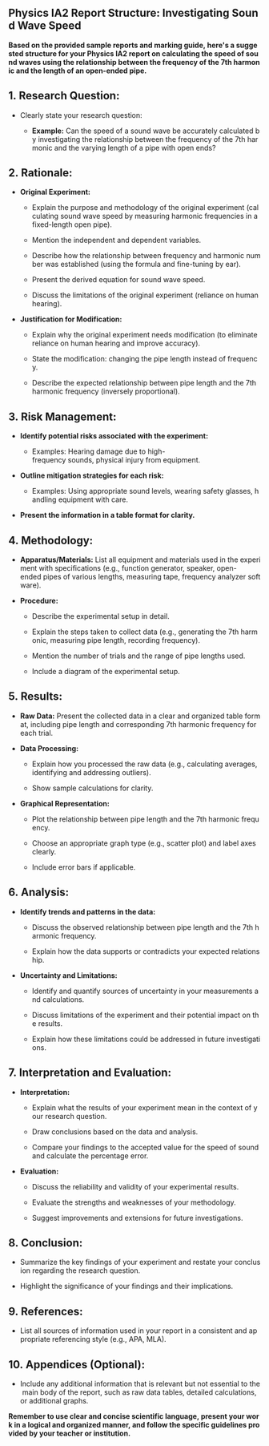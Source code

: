 ## Physics IA2 Report Structure: Investigating Sound Wave Speed

**Based on the provided sample reports and marking guide, here's a suggested structure for your Physics IA2 report on calculating the speed of sound waves using the relationship between the frequency of the 7th harmonic and the length of an open-ended pipe.**

## 1. Research Question:

- Clearly state your research question:
    
    - **Example:** Can the speed of a sound wave be accurately calculated by investigating the relationship between the frequency of the 7th harmonic and the varying length of a pipe with open ends?
    

## 2. Rationale:

- **Original Experiment:**
    
    - Explain the purpose and methodology of the original experiment (calculating sound wave speed by measuring harmonic frequencies in a fixed-length open pipe).
    
    - Mention the independent and dependent variables.
    
    - Describe how the relationship between frequency and harmonic number was established (using the formula and fine-tuning by ear).
        
    - Present the derived equation for sound wave speed.
        
    - Discuss the limitations of the original experiment (reliance on human hearing).
        
- **Justification for Modification:**
    
    - Explain why the original experiment needs modification (to eliminate reliance on human hearing and improve accuracy).
        
    - State the modification: changing the pipe length instead of frequency.
        
    - Describe the expected relationship between pipe length and the 7th harmonic frequency (inversely proportional).
        

## 3. Risk Management:

- **Identify potential risks associated with the experiment:**
    
    - Examples: Hearing damage due to high-frequency sounds, physical injury from equipment.
        
- **Outline mitigation strategies for each risk:**
    
    - Examples: Using appropriate sound levels, wearing safety glasses, handling equipment with care.
        
- **Present the information in a table format for clarity.**
    

## 4. Methodology:

- **Apparatus/Materials:** List all equipment and materials used in the experiment with specifications (e.g., function generator, speaker, open-ended pipes of various lengths, measuring tape, frequency analyzer software).
    
- **Procedure:**
    
    - Describe the experimental setup in detail.
        
    - Explain the steps taken to collect data (e.g., generating the 7th harmonic, measuring pipe length, recording frequency).
        
    - Mention the number of trials and the range of pipe lengths used.
        
    - Include a diagram of the experimental setup.
        

## 5. Results:

- **Raw Data:** Present the collected data in a clear and organized table format, including pipe length and corresponding 7th harmonic frequency for each trial.
    
- **Data Processing:**
    
    - Explain how you processed the raw data (e.g., calculating averages, identifying and addressing outliers).
        
    - Show sample calculations for clarity.
        
- **Graphical Representation:**
    
    - Plot the relationship between pipe length and the 7th harmonic frequency.
        
    - Choose an appropriate graph type (e.g., scatter plot) and label axes clearly.
        
    - Include error bars if applicable.
        

## 6. Analysis:

- **Identify trends and patterns in the data:**
    
    - Discuss the observed relationship between pipe length and the 7th harmonic frequency.
        
    - Explain how the data supports or contradicts your expected relationship.
        
- **Uncertainty and Limitations:**
    
    - Identify and quantify sources of uncertainty in your measurements and calculations.
        
    - Discuss limitations of the experiment and their potential impact on the results.
        
    - Explain how these limitations could be addressed in future investigations.
        

## 7. Interpretation and Evaluation:

- **Interpretation:**
    
    - Explain what the results of your experiment mean in the context of your research question.
        
    - Draw conclusions based on the data and analysis.
        
    - Compare your findings to the accepted value for the speed of sound and calculate the percentage error.
        
- **Evaluation:**
    
    - Discuss the reliability and validity of your experimental results.
        
    - Evaluate the strengths and weaknesses of your methodology.
        
    - Suggest improvements and extensions for future investigations.
        

## 8. Conclusion:

- Summarize the key findings of your experiment and restate your conclusion regarding the research question.
    
- Highlight the significance of your findings and their implications.
    

## 9. References:

- List all sources of information used in your report in a consistent and appropriate referencing style (e.g., APA, MLA).
    

## 10. Appendices (Optional):

- Include any additional information that is relevant but not essential to the main body of the report, such as raw data tables, detailed calculations, or additional graphs.
    

**Remember to use clear and concise scientific language, present your work in a logical and organized manner, and follow the specific guidelines provided by your teacher or institution.**